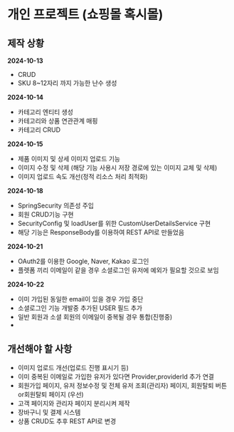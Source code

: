 # 개인 프로젝트 (쇼핑몰 혹시몰)

## 제작 상황

**2024-10-13**
- CRUD
- SKU 8~12자리 까지 가능한 난수 생성

**2024-10-14**
- 카테고리 엔티티 생성
- 카테고리와 상품 연관관계 매핑
- 카테고리 CRUD

**2024-10-15**
- 제품 이미지 및 상세 이미지 업로드 기능
- 이미지 수정 및 삭제 (해당 기능 사용시 저장 경로에 있는 이미지 교체 및 삭제)
- 이미지 업로드 속도 개선(정적 리소스 처리 최적화)

**2024-10-18**
- SpringSecurity 의존성 주입
- 회원 CRUD기능 구현
- SecurityConfig 및 loadUser를 위한 CustomUserDetailsService 구현
- 해당 기능은 ResponseBody를 이용하여 REST API로 만들었음

**2024-10-21**
- OAuth2를 이용한 Google, Naver, Kakao 로그인
- 플렛폼 끼리 이메일이 같을 경우 소셜로그인 유저에 예외가 필요할 것으로 보임

**2024-10-22**
- 이미 가입된 동일한 email이 있을 경우 가입 중단
- 소셜로그인 기능 개발중 추가된 USER 필드 추가
- 일반 회원과 소셜 회원의 이메일이 중복될 경우 통합(진행중)
- 
## 개선해야 할 사항
- 이미지 업로드 개선(업로드 진행 표시기 등)
- 이미 중복된 이메일로 가입한 유저가 있다면 Provider,providerId 추가 연결 
- 회원가입 페이지, 유저 정보수정 및 전체 유저 조회(관리자) 페이지, 회원탈퇴 버튼or회원탈퇴 페이지 (우선)
- 고객 페이지와 관리자 페이지 분리시켜 제작
- 장바구니 및 결제 시스템
- 상품 CRUD도 추후 REST API로 변경
